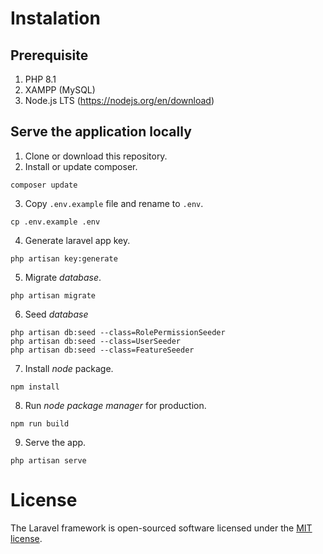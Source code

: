 # Instalation
## Prerequisite
1. PHP 8.1
2. XAMPP (MySQL)
3. Node.js LTS (https://nodejs.org/en/download)

## Serve the application locally

1. Clone or download this repository.
2. Install or update composer.
```
composer update
```
3. Copy `.env.example` file and rename to `.env`.
```
cp .env.example .env
```
4. Generate laravel app key.
```
php artisan key:generate
```
5. Migrate *database*.
```
php artisan migrate
```
6. Seed *database*
```
php artisan db:seed --class=RolePermissionSeeder
php artisan db:seed --class=UserSeeder
php artisan db:seed --class=FeatureSeeder
```
7. Install *node* package.
```
npm install
```
8. Run *node package manager* for production.
```
npm run build
```
9. Serve the app.
```
php artisan serve
```

# License
The Laravel framework is open-sourced software licensed under the [MIT license](https://opensource.org/licenses/MIT).
